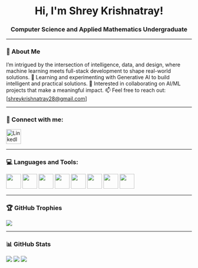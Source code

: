 <h1 align="center">Hi, I'm Shrey Krishnatray!</h1>
<h3 align="center">Computer Science and Applied Mathematics Undergraduate</h3>

---

### 🌟 About Me

I’m intrigued by the intersection of intelligence, data, and design, where machine learning meets full-stack development to shape real-world solutions.
🌱 Learning and experimenting with Generative AI to build intelligent and practical solutions.
👯 Interested in collaborating on AI/ML projects that make a meaningful impact.
📫 Feel free to reach out: [shreykrishnatray28@gmail.com]


---

### 🔗 Connect with me:
<p align="left">
<a href="https://www.linkedin.com/in/[your-linkedin]/" target="blank"><img align="center" src="https://cdn.jsdelivr.net/gh/devicons/devicon/icons/linkedin/linkedin-original.svg" alt="LinkedIn" height="40" /></a>


---

### 💻 Languages and Tools:
<p align="left">
<img src="https://cdn.jsdelivr.net/gh/devicons/devicon/icons/python/python-original.svg" height="40"/>
<img src="https://cdn.jsdelivr.net/gh/devicons/devicon/icons/java/java-original.svg" height="40"/>
<img src="https://cdn.jsdelivr.net/gh/devicons/devicon/icons/c/c-original.svg" height="40"/>
<img src="https://cdn.jsdelivr.net/gh/devicons/devicon/icons/tensorflow/tensorflow-original.svg" height="40"/>
<img src="https://cdn.jsdelivr.net/gh/devicons/devicon/icons/pytorch/pytorch-original.svg" height="40"/>
<img src="https://cdn.jsdelivr.net/gh/devicons/devicon/icons/html5/html5-original.svg" height="40"/>
<img src="https://cdn.jsdelivr.net/gh/devicons/devicon/icons/css3/css3-original.svg" height="40"/>
<img src="https://cdn.jsdelivr.net/gh/devicons/devicon/icons/mysql/mysql-original.svg" height="40"/>
</p>

---

### 🏆 GitHub Trophies
![](https://github-profile-trophy.vercel.app/?username=[Shreykrishnatray]&theme=radical&no-frame=false&no-bg=true&margin-w=4)

---

### 📊 GitHub Stats
![](https://github-readme-stats.vercel.app/api?username=[Shreykrishnatray]&show_icons=true&theme=radical)
![](https://github-readme-streak-stats.herokuapp.com/?user=[Shreykrishnatray]&theme=radical)
![](https://github-readme-stats.vercel.app/api/top-langs/?username=[Shreykrishnatray]&layout=compact&theme=radical)
